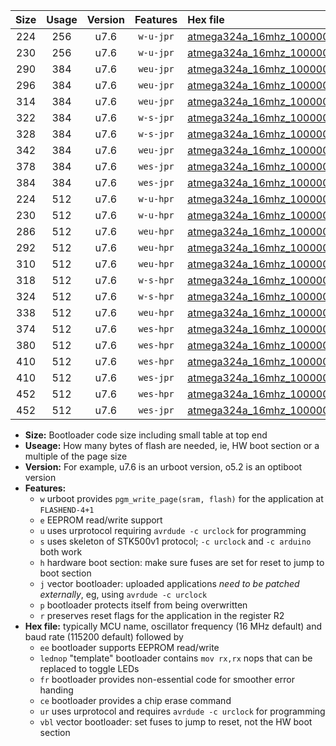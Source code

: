 |Size|Usage|Version|Features|Hex file|
|:-:|:-:|:-:|:-:|:--|
|224|256|u7.6|`w-u-jpr`|[atmega324a_16mhz_1000000bps_ur_vbl.hex](https://raw.githubusercontent.com/stefanrueger/urboot/main/bootloaders/atmega324a/fcpu_16mhz/1000000_bps/atmega324a_16mhz_1000000bps_ur_vbl.hex)|
|230|256|u7.6|`w-u-jpr`|[atmega324a_16mhz_1000000bps_lednop_ur_vbl.hex](https://raw.githubusercontent.com/stefanrueger/urboot/main/bootloaders/atmega324a/fcpu_16mhz/1000000_bps/atmega324a_16mhz_1000000bps_lednop_ur_vbl.hex)|
|290|384|u7.6|`weu-jpr`|[atmega324a_16mhz_1000000bps_ee_ur_vbl.hex](https://raw.githubusercontent.com/stefanrueger/urboot/main/bootloaders/atmega324a/fcpu_16mhz/1000000_bps/atmega324a_16mhz_1000000bps_ee_ur_vbl.hex)|
|296|384|u7.6|`weu-jpr`|[atmega324a_16mhz_1000000bps_ee_lednop_ur_vbl.hex](https://raw.githubusercontent.com/stefanrueger/urboot/main/bootloaders/atmega324a/fcpu_16mhz/1000000_bps/atmega324a_16mhz_1000000bps_ee_lednop_ur_vbl.hex)|
|314|384|u7.6|`weu-jpr`|[atmega324a_16mhz_1000000bps_ee_lednop_fr_ur_vbl.hex](https://raw.githubusercontent.com/stefanrueger/urboot/main/bootloaders/atmega324a/fcpu_16mhz/1000000_bps/atmega324a_16mhz_1000000bps_ee_lednop_fr_ur_vbl.hex)|
|322|384|u7.6|`w-s-jpr`|[atmega324a_16mhz_1000000bps_vbl.hex](https://raw.githubusercontent.com/stefanrueger/urboot/main/bootloaders/atmega324a/fcpu_16mhz/1000000_bps/atmega324a_16mhz_1000000bps_vbl.hex)|
|328|384|u7.6|`w-s-jpr`|[atmega324a_16mhz_1000000bps_lednop_vbl.hex](https://raw.githubusercontent.com/stefanrueger/urboot/main/bootloaders/atmega324a/fcpu_16mhz/1000000_bps/atmega324a_16mhz_1000000bps_lednop_vbl.hex)|
|342|384|u7.6|`weu-jpr`|[atmega324a_16mhz_1000000bps_ee_lednop_fr_ce_ur_vbl.hex](https://raw.githubusercontent.com/stefanrueger/urboot/main/bootloaders/atmega324a/fcpu_16mhz/1000000_bps/atmega324a_16mhz_1000000bps_ee_lednop_fr_ce_ur_vbl.hex)|
|378|384|u7.6|`wes-jpr`|[atmega324a_16mhz_1000000bps_ee_vbl.hex](https://raw.githubusercontent.com/stefanrueger/urboot/main/bootloaders/atmega324a/fcpu_16mhz/1000000_bps/atmega324a_16mhz_1000000bps_ee_vbl.hex)|
|384|384|u7.6|`wes-jpr`|[atmega324a_16mhz_1000000bps_ee_lednop_vbl.hex](https://raw.githubusercontent.com/stefanrueger/urboot/main/bootloaders/atmega324a/fcpu_16mhz/1000000_bps/atmega324a_16mhz_1000000bps_ee_lednop_vbl.hex)|
|224|512|u7.6|`w-u-hpr`|[atmega324a_16mhz_1000000bps_ur.hex](https://raw.githubusercontent.com/stefanrueger/urboot/main/bootloaders/atmega324a/fcpu_16mhz/1000000_bps/atmega324a_16mhz_1000000bps_ur.hex)|
|230|512|u7.6|`w-u-hpr`|[atmega324a_16mhz_1000000bps_lednop_ur.hex](https://raw.githubusercontent.com/stefanrueger/urboot/main/bootloaders/atmega324a/fcpu_16mhz/1000000_bps/atmega324a_16mhz_1000000bps_lednop_ur.hex)|
|286|512|u7.6|`weu-hpr`|[atmega324a_16mhz_1000000bps_ee_ur.hex](https://raw.githubusercontent.com/stefanrueger/urboot/main/bootloaders/atmega324a/fcpu_16mhz/1000000_bps/atmega324a_16mhz_1000000bps_ee_ur.hex)|
|292|512|u7.6|`weu-hpr`|[atmega324a_16mhz_1000000bps_ee_lednop_ur.hex](https://raw.githubusercontent.com/stefanrueger/urboot/main/bootloaders/atmega324a/fcpu_16mhz/1000000_bps/atmega324a_16mhz_1000000bps_ee_lednop_ur.hex)|
|310|512|u7.6|`weu-hpr`|[atmega324a_16mhz_1000000bps_ee_lednop_fr_ur.hex](https://raw.githubusercontent.com/stefanrueger/urboot/main/bootloaders/atmega324a/fcpu_16mhz/1000000_bps/atmega324a_16mhz_1000000bps_ee_lednop_fr_ur.hex)|
|318|512|u7.6|`w-s-hpr`|[atmega324a_16mhz_1000000bps.hex](https://raw.githubusercontent.com/stefanrueger/urboot/main/bootloaders/atmega324a/fcpu_16mhz/1000000_bps/atmega324a_16mhz_1000000bps.hex)|
|324|512|u7.6|`w-s-hpr`|[atmega324a_16mhz_1000000bps_lednop.hex](https://raw.githubusercontent.com/stefanrueger/urboot/main/bootloaders/atmega324a/fcpu_16mhz/1000000_bps/atmega324a_16mhz_1000000bps_lednop.hex)|
|338|512|u7.6|`weu-hpr`|[atmega324a_16mhz_1000000bps_ee_lednop_fr_ce_ur.hex](https://raw.githubusercontent.com/stefanrueger/urboot/main/bootloaders/atmega324a/fcpu_16mhz/1000000_bps/atmega324a_16mhz_1000000bps_ee_lednop_fr_ce_ur.hex)|
|374|512|u7.6|`wes-hpr`|[atmega324a_16mhz_1000000bps_ee.hex](https://raw.githubusercontent.com/stefanrueger/urboot/main/bootloaders/atmega324a/fcpu_16mhz/1000000_bps/atmega324a_16mhz_1000000bps_ee.hex)|
|380|512|u7.6|`wes-hpr`|[atmega324a_16mhz_1000000bps_ee_lednop.hex](https://raw.githubusercontent.com/stefanrueger/urboot/main/bootloaders/atmega324a/fcpu_16mhz/1000000_bps/atmega324a_16mhz_1000000bps_ee_lednop.hex)|
|410|512|u7.6|`wes-hpr`|[atmega324a_16mhz_1000000bps_ee_lednop_fr.hex](https://raw.githubusercontent.com/stefanrueger/urboot/main/bootloaders/atmega324a/fcpu_16mhz/1000000_bps/atmega324a_16mhz_1000000bps_ee_lednop_fr.hex)|
|410|512|u7.6|`wes-jpr`|[atmega324a_16mhz_1000000bps_ee_lednop_fr_vbl.hex](https://raw.githubusercontent.com/stefanrueger/urboot/main/bootloaders/atmega324a/fcpu_16mhz/1000000_bps/atmega324a_16mhz_1000000bps_ee_lednop_fr_vbl.hex)|
|452|512|u7.6|`wes-hpr`|[atmega324a_16mhz_1000000bps_ee_lednop_fr_ce.hex](https://raw.githubusercontent.com/stefanrueger/urboot/main/bootloaders/atmega324a/fcpu_16mhz/1000000_bps/atmega324a_16mhz_1000000bps_ee_lednop_fr_ce.hex)|
|452|512|u7.6|`wes-jpr`|[atmega324a_16mhz_1000000bps_ee_lednop_fr_ce_vbl.hex](https://raw.githubusercontent.com/stefanrueger/urboot/main/bootloaders/atmega324a/fcpu_16mhz/1000000_bps/atmega324a_16mhz_1000000bps_ee_lednop_fr_ce_vbl.hex)|

- **Size:** Bootloader code size including small table at top end
- **Useage:** How many bytes of flash are needed, ie, HW boot section or a multiple of the page size
- **Version:** For example, u7.6 is an urboot version, o5.2 is an optiboot version
- **Features:**
  + `w` urboot provides `pgm_write_page(sram, flash)` for the application at `FLASHEND-4+1`
  + `e` EEPROM read/write support
  + `u` uses urprotocol requiring `avrdude -c urclock` for programming
  + `s` uses skeleton of STK500v1 protocol; `-c urclock` and `-c arduino` both work
  + `h` hardware boot section: make sure fuses are set for reset to jump to boot section
  + `j` vector bootloader: uploaded applications *need to be patched externally*, eg, using `avrdude -c urclock`
  + `p` bootloader protects itself from being overwritten
  + `r` preserves reset flags for the application in the register R2
- **Hex file:** typically MCU name, oscillator frequency (16 MHz default) and baud rate (115200 default) followed by
  + `ee` bootloader supports EEPROM read/write
  + `lednop` "template" bootloader contains `mov rx,rx` nops that can be replaced to toggle LEDs
  + `fr` bootloader provides non-essential code for smoother error handing
  + `ce` bootloader provides a chip erase command
  + `ur` uses urprotocol and requires `avrdude -c urclock` for programming
  + `vbl` vector bootloader: set fuses to jump to reset, not the HW boot section
